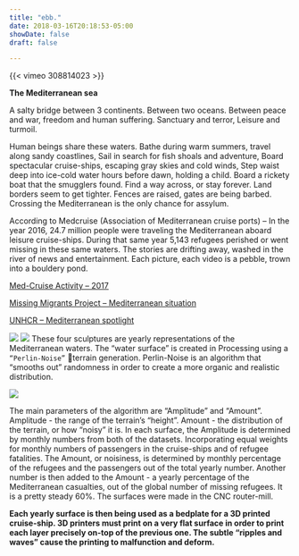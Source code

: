 ```yaml
---
title: "ebb."
date: 2018-03-16T20:18:53-05:00
showDate: false
draft: false

---
```


{{< vimeo 308814023 >}}

<strong> The Mediterranean sea </strong>

A salty bridge between 3 continents.
Between two oceans.
Between peace and war, freedom and human suffering. Sanctuary and terror, Leisure and turmoil.

Human beings share these waters.
Bathe during warm summers, travel along sandy coastlines,
Sail in search for fish shoals and adventure,
Board spectacular cruise-ships, escaping gray skies and cold winds, Step waist deep into ice-cold water hours before dawn, holding a child. Board a rickety boat that the smugglers found. Find a way across, or stay forever. Land borders seem to get tighter. Fences are raised, gates are being barbed. Crossing the Mediterranean is the only chance for assylum.

According to Medcruise (Association of Mediterranean cruise ports) – In the year 2016, 24.7 million people were traveling the Mediterranean aboard leisure cruise-ships. During that same year 5,143 refugees perished or went missing in these same waters. The stories are drifting away, washed in the river of news and entertainment. Each picture, each video is a pebble, trown into a bouldery pond.

[Med-Cruise Activity – 2017](http://www.medcruise.com/sites/default/files/2018-03/cruise_activities_in_medcruise_ports-statistics_2017_final_0.pdf)

[Missing Migrants Project – Mediterranean situation](https://missingmigrants.iom.int/region/mediterranean)

[UNHCR – Mediterranean spotlight](https://data2.unhcr.org/en/situations/mediterranean)

![](/gallery/images/ebb/pax_stats.png)
![](/gallery/images/ebb/ref_stats.png)
These four sculptures are yearly representations of the Mediterranean waters. The “water surface” is created in Processing using a `“Perlin-Noise”` terrain generation.
Perlin-Noise is an algorithm that “smooths out” randomness in order to create a more organic and realistic distribution.

![](/gallery/images/ebb/3D_terrain_2017.png)

The main parameters of the algorithm are “Amplitude” and “Amount”. Amplitude - the range of the terrain’s “height”. Amount - the distribution of the terrain, or how “noisy” it is. In each surface, the Amplitude is determined by monthly numbers from both of the datasets. Incorporating equal weights for monthly numbers of passengers in the cruise-ships and of refugee fatalities. The Amount, or noisiness, is determined by monthly percentage of the refugees and the passengers out of the total yearly number. Another number is then added to the Amount - a yearly percentage of the Mediterranean casualties, out of the global number of missing refugees. It is a pretty steady 60%. The surfaces were made in the CNC router-mill.

<strong> Each yearly surface is then being used as a bedplate for a 3D printed cruise-ship.
3D printers must print on a very flat surface in order to print each layer precisely on-top of the previous one. The subtle “ripples and waves” cause the printing to malfunction and deform.</strong>
